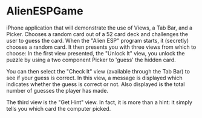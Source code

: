 # AlienESPGame

iPhone application that will demonstrate the use of Views, a Tab Bar, and a Picker.
Chooses a random card out of a 52 card deck and challenges the user to guess the card.
When the "Alien ESP" program starts, it (secretly) chooses a random card. 
It then presents you with three views from which to choose: 
In the first view presented, the "Unlock It" view, you unlock the puzzle by using a two component Picker to 'guess' the hidden card. 

You can then select the "Check It" view (available through the Tab Bar) to see if your guess is correct. 
In this view, a message is displayed which indicates whether the guess is correct or not. 
Also displayed is the total number of guesses the player has made. 

The third view is the "Get Hint" view. In fact, it is more than a hint: it simply tells you which card the computer picked. 

